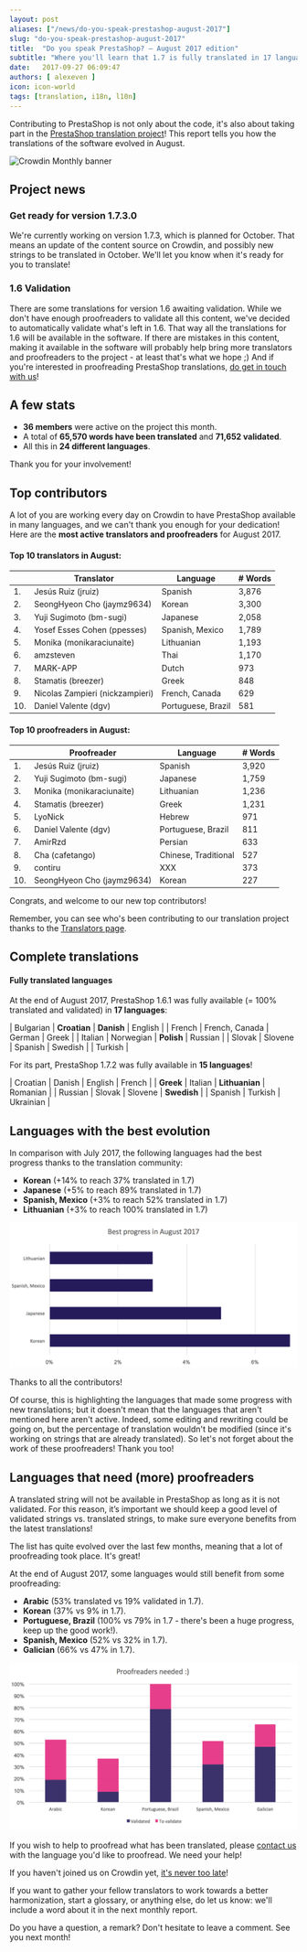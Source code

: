 ```yaml
---
layout: post
aliases: ["/news/do-you-speak-prestashop-august-2017"]
slug: "do-you-speak-prestashop-august-2017"
title:  "Do you speak PrestaShop? – August 2017 edition"
subtitle: "Where you'll learn that 1.7 is fully translated in 17 languages"
date:   2017-09-27 06:09:47
authors: [ alexeven ]
icon: icon-world
tags: [translation, i18n, l10n]
---
```


Contributing to PrestaShop is not only about the code, it's also about taking part in the [PrestaShop translation project](https://crowdin.com/project/prestashop-official)! This report tells you how the translations of the software evolved in August.

![Crowdin Monthly banner](/assets/images/2017/04/DYSpeakPS.jpg)

## Project news


### Get ready for version 1.7.3.0

We're currently working on version 1.7.3, which is planned for October. That means an update of the content source on Crowdin, and possibly new strings to be translated in October. We'll let you know when it's ready for you to translate!

### 1.6 Validation

There are some translations for version 1.6 awaiting validation. While we don't have enough proofreaders to validate all this content, we've decided to automatically validate what's left in 1.6. That way all the translations for 1.6 will be available in the software.
If there are mistakes in this content, making it available in the software will probably help bring more translators and proofreaders to the project - at least that's what we hope ;)
And if you're interested in proofreading PrestaShop translations, <a href="mailto:translation@prestashop.com?subject=Proofreading%20PrestaShop%20Translations">do get in touch with us</a>!


## A few stats

* **36 members** were active on the project this month.
* A total of **65,570 words have been translated** and **71,652 validated**.
* All this in **24 different languages**.

Thank you for your involvement!


## Top contributors

A lot of you are working every day on Crowdin to have PrestaShop available in many languages, and we can't thank you enough for your dedication! Here are the **most active translators and proofreaders** for August 2017.

#### Top 10 translators in August:

| |Translator | Language | # Words
|-|---------- | -------- | ----------------
 1. | Jesús Ruiz (jruiz) | Spanish | 3,876
 2. | SeongHyeon Cho (jaymz9634) | Korean | 3,300
 3. | Yuji Sugimoto (bm-sugi) | Japanese | 2,058
 4. | Yosef Esses Cohen (ppesses) | Spanish, Mexico | 1,789
 5. | Monika (monikaraciunaite) | Lithuanian | 1,193
 6. | amzsteven | Thai | 1,170
 7. | MARK-APP | Dutch | 973
 8. | Stamatis (breezer) | Greek | 848
 9. | Nicolas Zampieri (nickzampieri) | French, Canada | 629
10. | Daniel Valente (dgv) | Portuguese, Brazil | 581


#### Top 10 proofreaders in August:

| | Proofreader | Language | # Words
|-| ---------- | -------- | ----------------
 1. | Jesús Ruiz (jruiz) | Spanish | 3,920
 2. | Yuji Sugimoto (bm-sugi) | Japanese | 1,759
 3. | Monika (monikaraciunaite) | Lithuanian | 1,236
 4. | Stamatis (breezer) | Greek | 1,231
 5. | LyoNick | Hebrew | 971
 6. | Daniel Valente (dgv) | Portuguese, Brazil | 811
 7. | AmirRzd | Persian | 633
 8. | Cha (cafetango) | Chinese, Traditional | 527
 9. | contiru | XXX | 373
10. |  SeongHyeon Cho (jaymz9634) | Korean | 227

Congrats, and welcome to our new top contributors!

Remember, you can see who's been contributing to our translation project thanks to the [Translators page](http://translators.prestashop.com/).


## Complete translations

#### Fully translated languages

At the end of August 2017, PrestaShop 1.6.1 was fully available (= 100% translated and validated) in **17 languages**:

| Bulgarian | **Croatian** | **Danish** | English |
|  French | French, Canada | German | Greek |
|  Italian | Norwegian | **Polish** | Russian |
| Slovak | Slovene | Spanish | Swedish |
| Turkish |

For its part, PrestaShop 1.7.2 was fully available in **15 languages**!

| Croatian | Danish | English | French |
| **Greek** | Italian | **Lithuanian** |  Romanian |
| Russian | Slovak | Slovene | **Swedish** |
| Spanish | Turkish | Ukrainian |


## Languages with the best evolution

In comparison with July 2017, the following languages had the best progress thanks to the translation community:

* **Korean** (+14% to reach 37% translated in 1.7)
* **Japanese** (+5% to reach 89% translated in 1.7)
* **Spanish, Mexico** (+3% to reach 52% translated in 1.7)
* **Lithuanian** (+3% to reach 100% translated in 1.7)

![Best translation progress for August 2017](/assets/images/2017/09/Build_Crowdin_progress_Aug17.png)

Thanks to all the contributors!

Of course, this is highlighting the languages that made some progress with new translations; but it doesn't mean that the languages that aren't mentioned here aren't active. Indeed, some editing and rewriting could be going on, but the percentage of translation wouldn't be modified (since it's working on strings that are already translated). So let's not forget about the work of these proofreaders! Thank you too!

## Languages that need (more) proofreaders

A translated string will not be available in PrestaShop as long as it is not validated. For this reason, it’s important we should keep a good level of validated strings vs. translated strings, to make sure everyone benefits from the latest translations!

The list has quite evolved over the last few months, meaning that a lot of proofreading took place. It's great!

At the end of August 2017, some languages would still benefit from some proofreading:

* **Arabic** (53% translated vs 19% validated in 1.7).
* **Korean** (37% vs 9% in 1.7).
* **Portuguese, Brazil** (100% vs 79% in 1.7 - there's been a huge progress, keep up the good work!).
* **Spanish, Mexico** (52% vs 32% in 1.7).
* **Galician** (66% vs 47% in 1.7).

![Languages that need proofreading](/assets/images/2017/09/Build_Crowdin_proofreading_Aug17.png)

If you wish to help to proofread what has been translated, please <a href="mailto:translation@prestashop.com?subject=Proofreading20PrestaShop20Translations">contact us</a> with the language you'd like to proofread. We need your help!

If you haven't joined us on Crowdin yet, [it's never too late](https://crowdin.com/project/prestashop-official)!

If you want to gather your fellow translators to work towards a better harmonization, start a glossary, or anything else, do let us know: we'll include a word about it in the next monthly report.

Do you have a question, a remark? Don't hesitate to leave a comment. See you next month!


